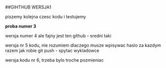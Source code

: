  ##GIHTHUB WERSJA1

piszemy kolejna czesc kodu i testujemy

**proba numer 3**

wersja numer 4 ale fajny jest ten github - sredni taki

wersja nr 5 kodu, nie rozumiem dlaczego musze wpisywac haslo za kazdym razem jak robie git push - spytac wykladowce

wersja kodu nr 6, trzeba bylo troche pozmieniac
